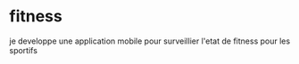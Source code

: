 # fitness
je developpe une application  mobile pour surveillier l'etat de fitness pour les sportifs
